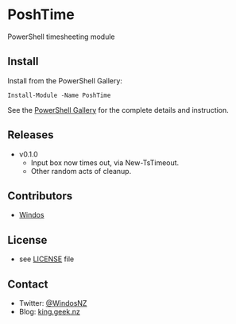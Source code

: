 # PoshTime
PowerShell timesheeting module

## Install

Install from the PowerShell Gallery:

    Install-Module -Name PoshTime

See the [PowerShell Gallery](http://www.powershellgallery.com/packages/PoshTime) for the complete details and instruction.

## Releases

* v0.1.0
    * Input box now times out, via New-TsTimeout.
    * Other random acts of cleanup.

## Contributors
* [Windos](https://github.com/Windos)

## License
* see [LICENSE](LICENSE.md) file

## Contact

* Twitter: [@WindosNZ](https://twitter.com/windosnz)
* Blog: [king.geek.nz](http://king.geek.nz/)
